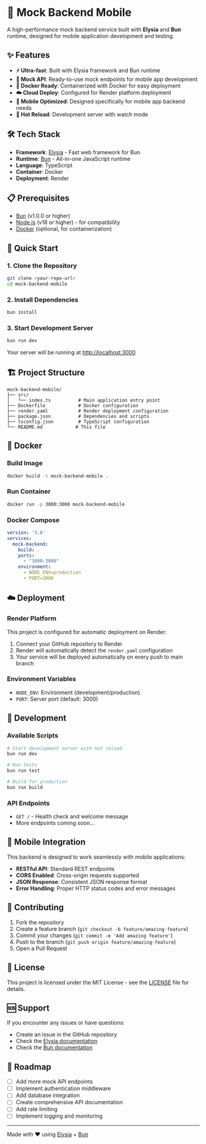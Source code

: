 # 🚀 Mock Backend Mobile

A high-performance mock backend service built with **Elysia** and **Bun** runtime, designed for mobile application development and testing.

## ✨ Features

- **⚡ Ultra-fast**: Built with Elysia framework and Bun runtime
- **🔧 Mock API**: Ready-to-use mock endpoints for mobile app development
- **🐳 Docker Ready**: Containerized with Docker for easy deployment
- **☁️ Cloud Deploy**: Configured for Render platform deployment
- **📱 Mobile Optimized**: Designed specifically for mobile app backend needs
- **🔄 Hot Reload**: Development server with watch mode

## 🛠️ Tech Stack

- **Framework**: [Elysia](https://elysiajs.com/) - Fast web framework for Bun
- **Runtime**: [Bun](https://bun.sh/) - All-in-one JavaScript runtime
- **Language**: TypeScript
- **Container**: Docker
- **Deployment**: Render

## 📋 Prerequisites

- [Bun](https://bun.sh/) (v1.0.0 or higher)
- [Node.js](https://nodejs.org/) (v18 or higher) - for compatibility
- [Docker](https://docker.com/) (optional, for containerization)

## 🚀 Quick Start

### 1. Clone the Repository

```bash
git clone <your-repo-url>
cd mock-backend-mobile
```

### 2. Install Dependencies

```bash
bun install
```

### 3. Start Development Server

```bash
bun run dev
```

Your server will be running at [http://localhost:3000](http://localhost:3000)

## 🏗️ Project Structure

```
mock-backend-mobile/
├── src/
│   └── index.ts          # Main application entry point
├── Dockerfile            # Docker configuration
├── render.yaml           # Render deployment configuration
├── package.json          # Dependencies and scripts
├── tsconfig.json         # TypeScript configuration
└── README.md            # This file
```

## 🐳 Docker

### Build Image

```bash
docker build -t mock-backend-mobile .
```

### Run Container

```bash
docker run -p 3000:3000 mock-backend-mobile
```

### Docker Compose

```yaml
version: '3.8'
services:
  mock-backend:
    build: .
    ports:
      - "3000:3000"
    environment:
      - NODE_ENV=production
      - PORT=3000
```

## ☁️ Deployment

### Render Platform

This project is configured for automatic deployment on Render:

1. Connect your GitHub repository to Render
2. Render will automatically detect the `render.yaml` configuration
3. Your service will be deployed automatically on every push to main branch

### Environment Variables

- `NODE_ENV`: Environment (development/production)
- `PORT`: Server port (default: 3000)

## 🔧 Development

### Available Scripts

```bash
# Start development server with hot reload
bun run dev

# Run tests
bun run test

# Build for production
bun run build
```

### API Endpoints

- `GET /` - Health check and welcome message
- More endpoints coming soon...

## 📱 Mobile Integration

This backend is designed to work seamlessly with mobile applications:

- **RESTful API**: Standard REST endpoints
- **CORS Enabled**: Cross-origin requests supported
- **JSON Response**: Consistent JSON response format
- **Error Handling**: Proper HTTP status codes and error messages

## 🤝 Contributing

1. Fork the repository
2. Create a feature branch (`git checkout -b feature/amazing-feature`)
3. Commit your changes (`git commit -m 'Add amazing feature'`)
4. Push to the branch (`git push origin feature/amazing-feature`)
5. Open a Pull Request

## 📄 License

This project is licensed under the MIT License - see the [LICENSE](LICENSE) file for details.

## 🆘 Support

If you encounter any issues or have questions:

- Create an issue in the GitHub repository
- Check the [Elysia documentation](https://elysiajs.com/)
- Check the [Bun documentation](https://bun.sh/docs)

## 🚀 Roadmap

- [ ] Add more mock API endpoints
- [ ] Implement authentication middleware
- [ ] Add database integration
- [ ] Create comprehensive API documentation
- [ ] Add rate limiting
- [ ] Implement logging and monitoring

---

Made with ❤️ using [Elysia](https://elysiajs.com/) + [Bun](https://bun.sh/)